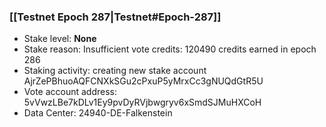 ### [[Testnet Epoch 287|Testnet#Epoch-287]]
* Stake level: **None**
* Stake reason: Insufficient vote credits: 120490 credits earned in epoch 286
* Staking activity: creating new stake account AjrZePBhuoAQFCNXkSGu2cPxuP5yMrxCc3gNUQdGtR5U
* Vote account address: 5vVwzLBe7kDLv1Ey9pvDyRVjbwgryv6xSmdSJMuHXCoH
* Data Center: 24940-DE-Falkenstein